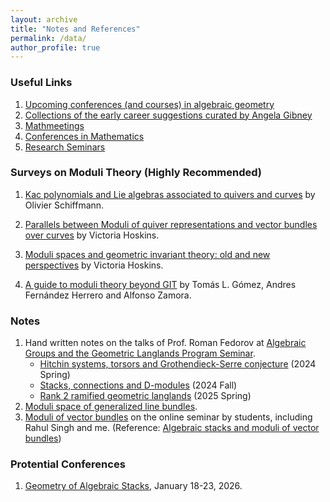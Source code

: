 ```yaml
---
layout: archive
title: "Notes and References"
permalink: /data/
author_profile: true
---
```

### Useful Links

1. <a href="https://math.stanford.edu/~vakil/conferences.html"> Upcoming conferences (and courses) in algebraic geometry</a>
2. <a href="https://www.angelagibney.org/the-ec-by-topic/"> Collections of the early career suggestions curated by Angela Gibney </a> 
3. <a href="https://mathmeetings.net/ag-ct-rt"> Mathmeetings</a>  
4. <a href="https://conference-service.com/conferences/mathematics.html"> Conferences in Mathematics</a>  
5. <a href="https://researchseminars.org"> Research Seminars </a>

### Surveys on Moduli Theory (Highly Recommended)

1. <a href="https://arxiv.org/pdf/1802.09760v1" target="_blank">Kac polynomials and Lie algebras associated to quivers and curves</a> by Olivier Schiffmann.

2. <a href="https://arxiv.org/pdf/1809.05738" target="_blank">Parallels between Moduli of quiver representations
and vector bundles over curves</a> by Victoria Hoskins.

3. <a href="https://arxiv.org/pdf/2302.14499" target="_blank">Moduli spaces and geometric invariant theory: old and new perspectives</a> by Victoria Hoskins.

4. <a href="https://arxiv.org/pdf/2302.01871" target="_blank">A guide to moduli theory beyond GIT</a> by Tomás L. Gómez, Andres Fernández Herrero and Alfonso Zamora.

### Notes

<ol>
  <li>
    Hand written notes on the talks of Prof. Roman Fedorov at
    <a href="https://www.mathematics.pitt.edu/content/algebraic-groups-and-geometric-langlands-program" target="_blank">Algebraic Groups and the Geometric Langlands Program Seminar</a>.
    <ul>
      <li><a href="/files/Geometric Langlands Program Seminar 1.pdf" target="_blank">Hitchin systems, torsors and Grothendieck-Serre conjecture</a> (2024 Spring)</li>
      <li><a href="/files/Geometric Langlands Program Seminar 2.pdf" target="_blank">Stacks, connections and D-modules</a> (2024 Fall)</li>
      <li><a href="/files/Geometric Langlands Program Seminar 3.pdf" target="_blank">Rank 2 ramified geometric langlands</a> (2025 Spring)</li>
    </ul>
  </li>
  <li>
    <a href="/files/Moduli space of generalized line bundles of reducible curves.pdf" target="_blank">Moduli space of generalized line bundles</a>.
  </li>
  <li>
    <a href="/files/Introduction to stacks.pdf" target="_blank">Moduli of vector bundles</a> on the online seminar by students, including Rahul Singh and me. (Reference: 
    <a href="https://www.cimat.mx/~luis/seminarios/Pilas-algebraicas/neumann-Stacks.pdf" target="_blank">Algebraic stacks and moduli of vector bundles</a>)
  </li>
</ol>

### Protential Conferences

1. <a href="https://www.birs.ca/events/2026/5-day-workshops/26w5610" target="_blank">Geometry of Algebraic Stacks</a>, January 18-23, 2026.
